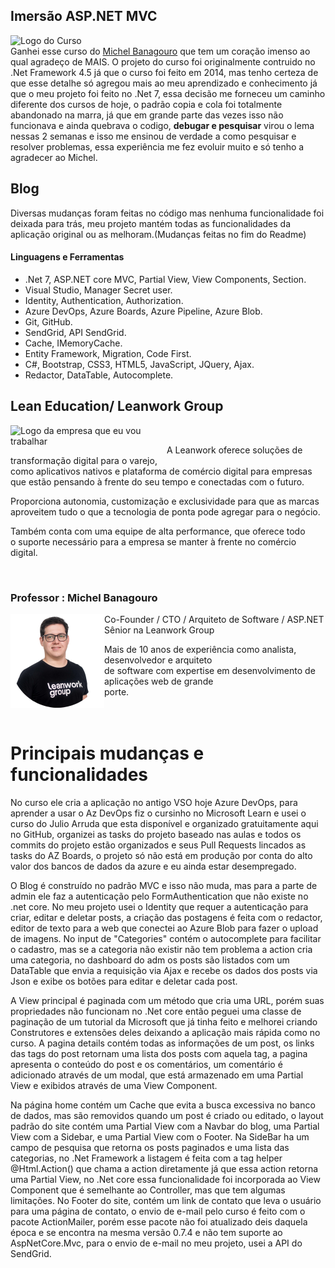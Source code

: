 ## Imersão ASP.NET MVC

<img width="52%" align="left" height="auto" src="https://storage.googleapis.com/assets.kiwify.com.br/PQ1efkcHFZfsSAM/COVER_ASPNET_6dc8ed55c93348f09a6780729fc51e05_fcd0c598a3fe4e5683294c88b95d55cd.png" alt="Logo do Curso"/>
</br>
Ganhei esse curso do <a href="https://github.com/mbanagouro">Michel Banagouro</a> que tem um coração imenso ao qual agradeço de MAIS. O projeto do curso foi originalmente contruido no .Net Framework 4.5 já que o curso foi feito em 2014, mas tenho certeza de que esse detalhe só agregou mais ao meu aprendizado e conhecimento já que o meu projeto foi feito no .Net 7, essa decisão me forneceu um caminho diferente dos cursos de hoje, o padrão copia e cola foi totalmente abandonado na marra, já que em grande parte das vezes isso não funcionava e ainda quebrava o codigo, <b>debugar e pesquisar</b> virou o lema nessas 2 semanas e isso me ensinou de verdade a como pesquisar e resolver problemas, essa experiência me fez evoluir muito e só tenho a agradecer ao Michel.
</br>

## Blog

Diversas mudanças foram feitas no código mas nenhuma funcionalidade foi deixada para trás, meu projeto mantém todas as funcionalidades da aplicação original ou as melhoram.(Mudanças feitas no fim do Readme)

#### Linguagens e Ferramentas

- .Net 7, ASP.NET core MVC, Partial View, View Components, Section.
- Visual Studio, Manager Secret user.
- Identity, Authentication, Authorization.
- Azure DevOps, Azure Boards, Azure Pipeline, Azure Blob.
- Git, GitHub.
- SendGrid, API SendGrid.
- Cache, IMemoryCache.
- Entity Framework, Migration, Code First.
- C#, Bootstrap, CSS3, HTML5, JavaScript, JQuery, Ajax. 
- Redactor, DataTable, Autocomplete.

## Lean Education/ Leanwork Group
<img width="250" align="left" src="https://media.licdn.com/dms/image/C4D0BAQHyEZH9yIkdMA/company-logo_200_200/0/1660671071509?e=1680739200&v=beta&t=5vbriGE2IVut3QoY_KN8StSuiZ2fhtssIQaTUSoFuM4" alt="Logo da empresa que eu vou trabalhar"/>
</br>

A Leanwork oferece soluções de transformação digital para o varejo,  
como aplicativos nativos e plataforma de comércio digital para empresas  
que estão pensando à frente do seu tempo e conectadas com o futuro.  
  
Proporciona autonomia, customização e exclusividade para que as marcas  
aproveitem tudo o que a tecnologia de ponta pode agregar para o negócio.  

Também conta com uma equipe de alta performance, que oferece todo  
o suporte necessário para a empresa se manter à frente no comércio  
digital.

</br>

### Professor : Michel Banagouro

<img width="150" align="left" src="https://github.com/raphael-rfa/AspNetMvcBlog/blob/main/imagens/michelimg.png" alt="foto do professor que vai ser meu senior"/> 

Co-Founder / CTO / Arquiteto de Software / ASP.NET Sênior na Leanwork Group

Mais de 10 anos de experiência como analista, desenvolvedor e arquiteto  
de software com expertise em desenvolvimento de aplicações web de grande  
porte.
</br>
</br>
</br>
# Principais mudanças e funcionalidades

No curso ele cria a aplicação no antigo VSO hoje Azure DevOps, para aprender a usar o Az DevOps fiz o cursinho no Microsoft Learn e usei o curso do Julio Arruda que esta disponível e organizado gratuitamente aqui no GitHub, organizei as tasks do projeto baseado nas aulas e todos os commits do projeto estão organizados e seus Pull Requests lincados as tasks do AZ Boards, o projeto só não está em produção por conta do alto valor dos bancos de dados da azure e eu ainda estar desempregado.

O Blog é construído no padrão MVC e isso não muda, mas para a parte de admin ele faz a autenticação pelo FormAuthentication que não existe no .net core. No meu projeto usei o Identity que requer a autenticação para criar, editar e deletar posts, a criação das postagens é feita com o redactor, editor de texto para a web que conectei ao Azure Blob para fazer o upload de imagens. No input de "Categories" contém o autocomplete para facilitar o cadastro, mas se a categoria não existir não tem problema a action cria uma categoria, no dashboard do adm os posts são listados com um DataTable que envia a requisição via Ajax e recebe os dados dos posts via Json e exibe os botões para editar e deletar cada post.

A View principal é paginada com um método que cria uma URL, porém suas propriedades não funcionam no .Net core então peguei uma classe de paginação de um tutorial da Microsoft que já tinha feito e melhorei criando Construtores e extensões deles deixando a aplicação mais rápida como no curso. A pagina details contém todas as informações de um post, os links das tags do post retornam uma lista dos posts com aquela tag, a pagina apresenta o conteúdo do post e os comentários, um comentário é adicionado através de um modal, que está armazenado em uma Partial View e exibidos através de uma View Component.

Na página home contém um Cache que evita a busca excessiva no banco de dados, mas são removidos quando um post é criado ou editado, o layout padrão do site contém uma Partial View com a Navbar do blog, uma Partial View com a Sidebar, e uma Partial View com o Footer. Na SideBar ha um campo de pesquisa que retorna os posts paginados e uma lista das categorias, no .Net Framework a listagem é feita com a tag helper @Html.Action() que chama a action diretamente já que essa action retorna uma Partial View, no .Net core essa funcionalidade foi incorporada ao View Component que é semelhante ao Controller, mas que tem algumas limitações. No Footer do site, contém um link de contato que leva o usuário para uma página de contato, o envio de e-mail pelo curso é feito com o pacote ActionMailer, porém esse pacote não foi atualizado deis daquela época e se encontra na mesma versão 0.7.4 e não tem suporte ao AspNetCore.Mvc, para o envio de e-mail no meu projeto, usei a API do SendGrid.
